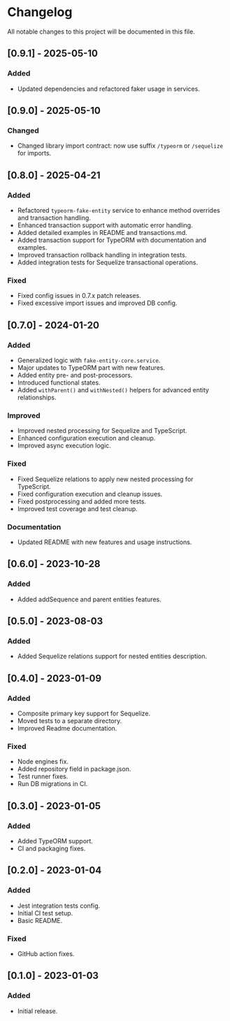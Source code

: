 # Changelog

All notable changes to this project will be documented in this file.

## [0.9.1] - 2025-05-10
### Added
- Updated dependencies and refactored faker usage in services.

## [0.9.0] - 2025-05-10
### Changed
- Changed library import contract: now use suffix `/typeorm` or `/sequelize` for imports.

## [0.8.0] - 2025-04-21
### Added
- Refactored `typeorm-fake-entity` service to enhance method overrides and transaction handling.
- Enhanced transaction support with automatic error handling.
- Added detailed examples in README and transactions.md.
- Added transaction support for TypeORM with documentation and examples.
- Improved transaction rollback handling in integration tests.
- Added integration tests for Sequelize transactional operations.

### Fixed
- Fixed config issues in 0.7.x patch releases.
- Fixed excessive import issues and improved DB config.

## [0.7.0] - 2024-01-20
### Added
- Generalized logic with `fake-entity-core.service`.
- Major updates to TypeORM part with new features.
- Added entity pre- and post-processors.
- Introduced functional states.
- Added `withParent()` and `withNested()` helpers for advanced entity relationships.

### Improved
- Improved nested processing for Sequelize and TypeScript.
- Enhanced configuration execution and cleanup.
- Improved async execution logic.

### Fixed
- Fixed Sequelize relations to apply new nested processing for TypeScript.
- Fixed configuration execution and cleanup issues.
- Fixed postprocessing and added more tests.
- Improved test coverage and test cleanup.

### Documentation
- Updated README with new features and usage instructions.

## [0.6.0] - 2023-10-28
### Added
- Added addSequence and parent entities features.

## [0.5.0] - 2023-08-03
### Added
- Added Sequelize relations support for nested entities description.

## [0.4.0] - 2023-01-09
### Added
- Composite primary key support for Sequelize.
- Moved tests to a separate directory.
- Improved Readme documentation.

### Fixed
- Node engines fix.
- Added repository field in package.json.
- Test runner fixes.
- Run DB migrations in CI.

## [0.3.0] - 2023-01-05
### Added
- Added TypeORM support.
- CI and packaging fixes.

## [0.2.0] - 2023-01-04
### Added
- Jest integration tests config.
- Initial CI test setup.
- Basic README.

### Fixed
- GitHub action fixes.

## [0.1.0] - 2023-01-03
### Added
- Initial release.
